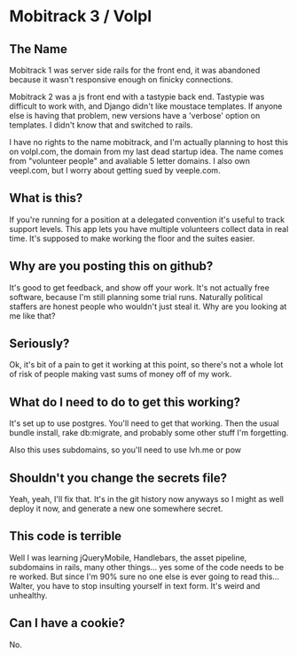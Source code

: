 Mobitrack 3 / Volpl
===================
The Name
--------
Mobitrack 1 was server side rails for the front end, it was abandoned because it wasn't responsive enough on finicky connections.

Mobitrack 2 was a js front end with a tastypie back end.  Tastypie was difficult to work with, and Django didn't like moustace templates. If anyone else is having that problem, new versions have a 'verbose' option on templates.  I didn't know that and switched to rails.

I have no rights to the name mobitrack, and I'm actually planning to host this on volpl.com, the domain from my last dead startup idea. The name comes from "volunteer people" and avaliable 5 letter domains. I also own veepl.com, but I worry about getting sued by veeple.com.

What is this?
-------------
If you're running for a position at a delegated convention it's useful to track support levels.  This app lets you have multiple volunteers collect data in real time.  It's supposed to make working the floor and the suites easier.

Why are you posting this on github? 
-----------------------------------
It's good to get feedback, and show off your work.  It's not actually free software, because I'm still planning some trial runs.  Naturally political staffers are honest people who wouldn't just steal it.  Why are you looking at me like that?

Seriously? 
----------
Ok, it's bit of a pain to get it working at this point, so there's not a whole lot of risk of people making vast sums of money off of my work.

What do I need to do to get this working? 
-----------------------------------------
It's set up to use postgres.  You'll need to get that working. Then the usual bundle install, rake db:migrate, and probably some other stuff I'm forgetting.

Also this uses subdomains, so you'll need to use lvh.me or pow

Shouldn't you change the secrets file?
--------------------------------------
Yeah, yeah, I'll fix that.  It's in the git history now anyways so I might as well deploy it now, and generate a new one somewhere secret.

This code is terrible
---------------------
Well I was learning jQueryMobile, Handlebars, the asset pipeline, subdomains in rails, many other things... yes some of the code needs to be re worked.  But since I'm 90% sure no one else is ever going to read this... Walter, you have to stop insulting yourself in text form.  It's weird and unhealthy.

Can I have a cookie?
--------------------
No.